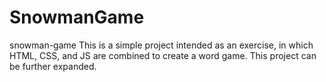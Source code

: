 # SnowmanGame
snowman-game
This is a simple project intended as an exercise, in which HTML, CSS, and JS are combined to create a word game. This project can be further expanded.
